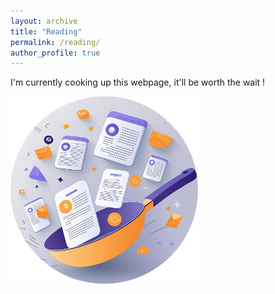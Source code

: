 ```yaml
---
layout: archive
title: "Reading"
permalink: /reading/
author_profile: true
---
```



I'm currently cooking up this webpage, it'll be worth the wait !

<img src="/images/cooking_cut.jpg" alt="cooking" width="300">